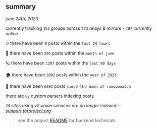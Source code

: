 
## summary
_june 24th, 2023_

currently tracking `153` groups across `273` relays & mirrors - _`107` currently online_

⏲ there have been `9` posts within the `last 24 hours`

🦈 there have been `295` posts within the `month of june`

🪐 there have been `1207` posts within the `last 90 days`

🏚 there have been `2002` posts within the `year of 2023`

🦕 there have been `6693` posts `since the dawn of ransomwatch`

there are `82` custom parsers indexing posts

_`20` sites using v2 onion services are no longer indexed - [support.torproject.org](https://support.torproject.org/onionservices/v2-deprecation/)_

> see the project [README](https://github.com/joshhighet/ransomwatch#ransomwatch--) for backend technicals
